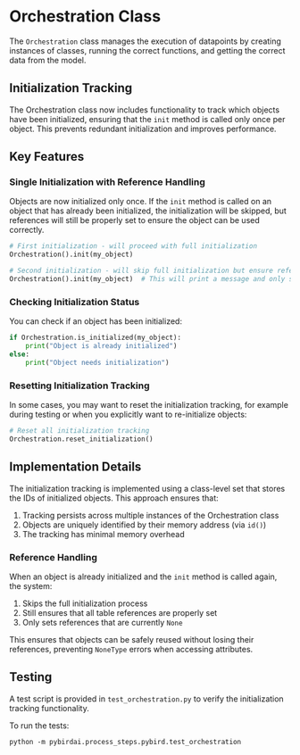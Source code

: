# Orchestration Class

The `Orchestration` class manages the execution of datapoints by creating instances of classes, running the correct functions, and getting the correct data from the model.

## Initialization Tracking

The Orchestration class now includes functionality to track which objects have been initialized, ensuring that the `init` method is called only once per object. This prevents redundant initialization and improves performance.

## Key Features

### Single Initialization with Reference Handling

Objects are now initialized only once. If the `init` method is called on an object that has already been initialized, the initialization will be skipped, but references will still be properly set to ensure the object can be used correctly.

```python
# First initialization - will proceed with full initialization
Orchestration().init(my_object)

# Second initialization - will skip full initialization but ensure references are set
Orchestration().init(my_object)  # This will print a message and only set necessary references
```

### Checking Initialization Status

You can check if an object has been initialized:

```python
if Orchestration.is_initialized(my_object):
    print("Object is already initialized")
else:
    print("Object needs initialization")
```

### Resetting Initialization Tracking

In some cases, you may want to reset the initialization tracking, for example during testing or when you explicitly want to re-initialize objects:

```python
# Reset all initialization tracking
Orchestration.reset_initialization()
```

## Implementation Details

The initialization tracking is implemented using a class-level set that stores the IDs of initialized objects. This approach ensures that:

1. Tracking persists across multiple instances of the Orchestration class
2. Objects are uniquely identified by their memory address (via `id()`)
3. The tracking has minimal memory overhead

### Reference Handling

When an object is already initialized and the `init` method is called again, the system:
1. Skips the full initialization process
2. Still ensures that all table references are properly set
3. Only sets references that are currently `None`

This ensures that objects can be safely reused without losing their references, preventing `NoneType` errors when accessing attributes.

## Testing

A test script is provided in `test_orchestration.py` to verify the initialization tracking functionality.

To run the tests:

```
python -m pybirdai.process_steps.pybird.test_orchestration
``` 